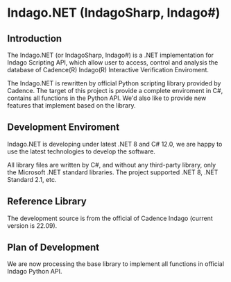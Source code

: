 # Indago.NET (IndagoSharp, Indago#)

## Introduction
The Indago.NET (or IndagoSharp, Indago#) is a .NET implementation for Indago Scripting API,
which allow user to access, control and analysis the database of Cadence(R) Indago(R) Interactive Verification Enviroment.

The Indago.NET is rewritten by official Python scripting library provided by Cadence. The target of this project is provide a complete enviroment in C#, contains all functions in the Python API. We'd also like to provide new features that implement based on the library.

## Development Enviroment
Indago.NET is developing under latest .NET 8 and C# 12.0, we are happy to use the latest technologies to develop the software.

All library files are written by C#, and without any third-party library, only the Microsoft .NET standard libraries. The project supported .NET 8, .NET Standard 2.1, etc.

## Reference Library
The development source is from the official of Cadence Indago (current version is 22.09).

## Plan of Development
We are now processing the base library to implement all functions in official Indago Python API.
